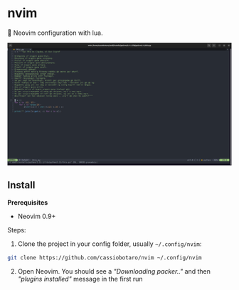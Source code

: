 # nvim

🌙 Neovim configuration with lua.

![Imagem do vim](vim.png)

## Install

**Prerequisites**

- Neovim 0.9+

Steps:

1. Clone the project in your config folder, usually `~/.config/nvim`:

```bash
git clone https://github.com/cassiobotaro/nvim ~/.config/nvim
```

2. Open Neovim. You should see a _"Downloading packer.."_ and then _"plugins installed"_ message in the first run
